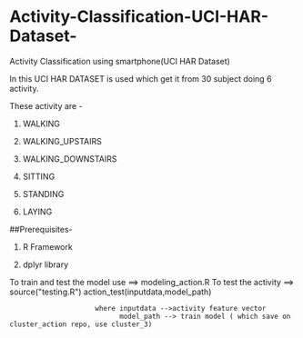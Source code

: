 # Activity-Classification-UCI-HAR-Dataset-
Activity Classification using smartphone(UCI HAR Dataset)

In this UCI HAR DATASET is used which get it from 30 subject doing 6 activity.

These activity are -

1. WALKING

2. WALKING_UPSTAIRS

3. WALKING_DOWNSTAIRS

4. SITTING

5. STANDING

6. LAYING



##Prerequisites-

1) R Framework

2) dplyr library


To train and test the model use ==> modeling_action.R
To test the activity ==> source("testing.R")
                         action_test(inputdata,model_path)
                         
                         where inputdata -->activity feature vector  
                               model_path --> train model ( which save on cluster_action repo, use cluster_3)
